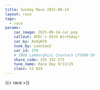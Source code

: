```yaml
---
title: Sunday Race 2025-09-14
layout: race
tags:
  - race
params:
    car_image: 2025-09-14-car.png
    callout: OPEC's 65th Birthday!
    car_by: AndyW78
    tune_by: LoenimuZ
    car_id: 279 
    # 1988 Lamborghini Countach LP5000 QV
    share_code: 155 332 575
    tune_name: Race Day 9/13/29
    class: S1 824
---
```


{{< race >}}
